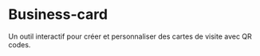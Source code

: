 # Business-card
Un outil interactif pour créer et personnaliser des cartes de visite avec QR codes.
